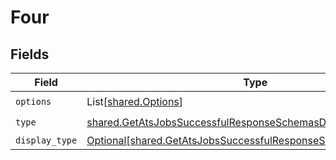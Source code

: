 # Four


## Fields

| Field                                                                                                                                    | Type                                                                                                                                     | Required                                                                                                                                 | Description                                                                                                                              |
| ---------------------------------------------------------------------------------------------------------------------------------------- | ---------------------------------------------------------------------------------------------------------------------------------------- | ---------------------------------------------------------------------------------------------------------------------------------------- | ---------------------------------------------------------------------------------------------------------------------------------------- |
| `options`                                                                                                                                | List[[shared.Options](../../models/shared/options.md)]                                                                                   | :heavy_check_mark:                                                                                                                       | N/A                                                                                                                                      |
| `type`                                                                                                                                   | [shared.GetAtsJobsSuccessfulResponseSchemasDataResultsType](../../models/shared/getatsjobssuccessfulresponseschemasdataresultstype.md)   | :heavy_check_mark:                                                                                                                       | N/A                                                                                                                                      |
| `display_type`                                                                                                                           | [Optional[shared.GetAtsJobsSuccessfulResponseSchemasDisplayType]](../../models/shared/getatsjobssuccessfulresponseschemasdisplaytype.md) | :heavy_minus_sign:                                                                                                                       | N/A                                                                                                                                      |